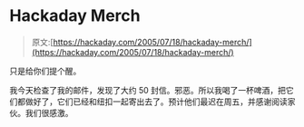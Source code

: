 # Hackaday Merch

> 原文:[https://hackaday.com/2005/07/18/hackaday-merch/](https://hackaday.com/2005/07/18/hackaday-merch/)

只是给你们提个醒。

我今天检查了我的邮件，发现了大约 50 封信。邪恶。所以我喝了一杯啤酒，把它们都做好了，它们已经和纽扣一起寄出去了。预计他们最迟在周五，并感谢阅读家伙。我们很感激。